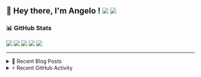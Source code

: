 ## 👋 Hey there, I'm Angelo ! ![](https://img.shields.io/badge/Intel-Core_i5_12th-0071C5?style=for-the-badge&logo=intel&logoColor=white) <a href="https://www.buymeacoffee.com/angelodotnet" target="_blank"><img src="https://img.shields.io/badge/Buy%20Me%20A%20Coffee-FFDD00.svg?style=for-the-badge&logo=Buy-Me-A-Coffee&logoColor=black"></a>

### 📊 GitHub Stats
![](http://github-profile-summary-cards.vercel.app/api/cards/profile-details?username=angelodotnet&theme=darcula)
![](http://github-profile-summary-cards.vercel.app/api/cards/repos-per-language?username=angelodotnet&theme=dracula)
![](http://github-profile-summary-cards.vercel.app/api/cards/most-commit-language?username=angelodotnet&theme=dracula)
![](http://github-profile-summary-cards.vercel.app/api/cards/stats?username=angelodotnet&theme=dracula)
![](http://github-profile-summary-cards.vercel.app/api/cards/productive-time?username=angelodotnet&theme=dracula&utcOffset=8)

---

<details>
  <summary>📝 Recent Blog Posts</summary>

  <!-- BLOG-POST-LIST:START -->
- [How to secure minimal api microservices with asp.net core identity](https://dev.to/angelodotnet/how-to-secure-minimal-api-microservices-with-aspnet-core-identity-2o68)
- [How to connect two microservices with RabbitMQ](https://dev.to/angelodotnet/example-of-microservice-communication-with-rabbitmq-3b2f)
- [How to create a simple appointment calendar](https://dev.to/angelodotnet/example-to-create-a-appointment-calendar-477n)
- [Docker configurations for .NET applications and more](https://dev.to/angelodotnet/docker-configurations-for-net-applications-and-more-1pg8)
- [How to create a background email sender with outbox pattern integration](https://dev.to/angelodotnet/example-to-create-a-background-email-sender-with-outbox-pattern-integration-4cdl)
<!-- BLOG-POST-LIST:END -->
  
</details>

<details>
  <summary> ⚡ Recent GitHub Activity</summary>

  <!--START_SECTION:activity-->
1. 🚀 Published release [GSWCloudApp.Common 1.0.80](https://github.com/AngeloDotNet/GSWCloudApp/releases/tag/Common_v1.0.80) in [AngeloDotNet/GSWCloudApp](https://github.com/AngeloDotNet/GSWCloudApp)
2. 🎉 Merged PR [#105](https://github.com/AngeloDotNet/GSWCloudApp/pull/105) in [AngeloDotNet/GSWCloudApp](https://github.com/AngeloDotNet/GSWCloudApp)
3. 💪 Opened PR [#105](https://github.com/AngeloDotNet/GSWCloudApp/pull/105) in [AngeloDotNet/GSWCloudApp](https://github.com/AngeloDotNet/GSWCloudApp)
4. 🎉 Merged PR [#103](https://github.com/AngeloDotNet/GSWCloudApp/pull/103) in [AngeloDotNet/GSWCloudApp](https://github.com/AngeloDotNet/GSWCloudApp)
5. 🎉 Merged PR [#104](https://github.com/AngeloDotNet/GSWCloudApp/pull/104) in [AngeloDotNet/GSWCloudApp](https://github.com/AngeloDotNet/GSWCloudApp)
<!--END_SECTION:activity-->

</details>
